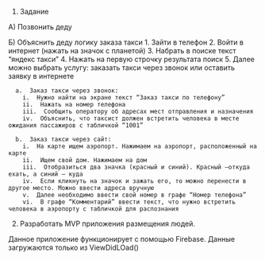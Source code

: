 1) Задание

  А) Позвонить деду
  
  Б) Объяснить деду логику заказа такси
    1.  Зайти в телефон
    2.  Войти в интернет (нажать на значок с планетой)
    3.  Набрать в поиске текст “яндекс такси”
    4.  Нажать на первую строчку результата поиск
    5.  Далее можно выбрать услугу: заказать такси через звонок или оставить заявку в интернете
    
      a.  Заказ такси через звонок:
        i.  Нужно найти на экране текст “Заказ такси по телефону”
        ii.  Нажать на номер телефона
        iii.  Сообщить оператору об адресах мест отправления и назначения
        iv.  Объяснить, что таксист должен встретить человека в месте ожидания пассажиров с табличкой “1001”
        
      b.  Заказ такси через сайт:
        i.  На карте ищем аэропорт. Нажимаем на аэропорт, расположенный на карте
        ii.  Ищем свой дом. Нажимаем на дом
        iii.  Отобразиться два значка (красный и синий). Красный –откуда ехать, а синий – куда
        iv.  Если кликнуть на значок и зажать его, то можно перенести в другое место. Можно ввести адреса вручную
        v.  Далее необходимо ввести свой номер в графе “Номер телефона”
        vi.  В графе “Комментарий” ввести текст, что нужно встретить человека в аэропорту с табличкой для распознания
        
2) Разработать MVP приложения размещения людей.

Данное приложение функционирует с помощью Firebase. Данные загружаются только из ViewDidLOad()
